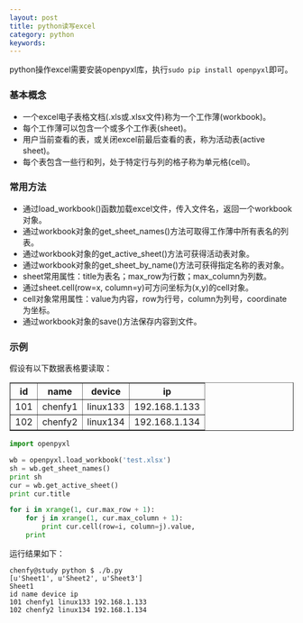 ```yaml
---
layout: post
title: python读写excel
category: python
keywords:
---
```


python操作excel需要安装openpyxl库，执行`sudo pip install openpyxl`即可。

### 基本概念

- 一个excel电子表格文档(.xls或.xlsx文件)称为一个工作薄(workbook)。
- 每个工作薄可以包含一个或多个工作表(sheet)。
- 用户当前查看的表，或关闭excel前最后查看的表，称为活动表(active sheet)。
- 每个表包含一些行和列，处于特定行与列的格子称为单元格(cell)。

### 常用方法

- 通过load_workbook()函数加载excel文件，传入文件名，返回一个workbook对象。
- 通过workbook对象的get_sheet_names()方法可取得工作薄中所有表名的列表。
- 通过workbook对象的get_active_sheet()方法可获得活动表对象。
- 通过workbook对象的get_sheet_by_name()方法可获得指定名称的表对象。
- sheet常用属性：title为表名；max_row为行数；max_column为列数。
- 通过sheet.cell(row=x, column=y)可方问坐标为(x,y)的cell对象。
- cell对象常用属性：value为内容，row为行号，column为列号，coordinate为坐标。
- 通过workbook对象的save()方法保存内容到文件。

### 示例

假设有以下数据表格要读取：

<table border="1" cellspacing="0" cellpadding="5">
<tr><th>id</th><th>name</th><th>device</th><th>ip</th></tr>
<tr><td>101</td><td>chenfy1</td><td>linux133</td><td>192.168.1.133</td></tr>
<tr><td>102</td><td>chenfy2</td><td>linux134</td><td>192.168.1.134</td></tr>
</table>
<p></p>

```python
import openpyxl

wb = openpyxl.load_workbook('test.xlsx')
sh = wb.get_sheet_names()
print sh
cur = wb.get_active_sheet()
print cur.title

for i in xrange(1, cur.max_row + 1):
    for j in xrange(1, cur.max_column + 1):
        print cur.cell(row=i, column=j).value,
    print
```

运行结果如下：

```
chenfy@study python $ ./b.py
[u'Sheet1', u'Sheet2', u'Sheet3']
Sheet1
id name device ip
101 chenfy1 linux133 192.168.1.133
102 chenfy2 linux134 192.168.1.134
```
